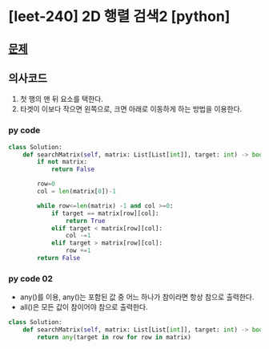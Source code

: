 # [leet-240] 2D 행렬 검색2 [python]

## [문제](https://leetcode.com/problems/search-a-2d-matrix-ii/) 

## 의사코드
1. 첫 행의 맨 뒤 요소를 택한다.
2. 타겟이 이보다 작으면 왼쪽으로, 크면 아래로 이동하게 하는 방법을 이용한다.

### py code
```py
class Solution:
    def searchMatrix(self, matrix: List[List[int]], target: int) -> bool:
        if not matrix:
            return False

        row=0
        col = len(matrix[0])-1

        while row<=len(matrix) -1 and col >=0:
            if target == matrix[row][col]:
                return True
            elif target < matrix[row][col]:
                col -=1
            elif target > matrix[row][col]:
                row +=1
        return False
```

### py code 02
- any()를 이용, any()는 포함된 값 중 어느 하나가 참이라면 항상 참으로 출력한다.
- all()은 모든 값이 참이어야 참으로 출력한다.
```py
class Solution:
    def searchMatrix(self, matrix: List[List[int]], target: int) -> bool:
        return any(target in row for row in matrix)
```

